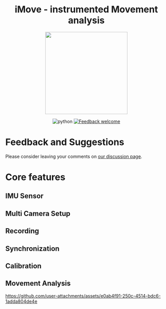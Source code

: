 
<div align="center">

# iMove - instrumented Movement analysis

  <img src = "https://github.com/user-attachments/assets/c5e3006e-18f3-41f6-9f53-9c1ad0b46d42" width = "256">
  
</div>

<div align="center">
  
  ![python](https://img.shields.io/badge/Python-98%25-blue)
  [![Feedback welcome](https://img.shields.io/badge/feedback-welcome-green)](https://github.com/DART-Lab-LLUI/iMove/discussions/2)
  
</div>

# Feedback and Suggestions
Please consider leaving your comments on [our discussion page](https://github.com/DART-Lab-LLUI/iMove/discussions/2). 

# Core features
## IMU Sensor
## Multi Camera Setup
## Recording
## Synchronization
## Calibration
## Movement Analysis



https://github.com/user-attachments/assets/e0ab4f91-250c-4514-bdc6-1adda804de4e

